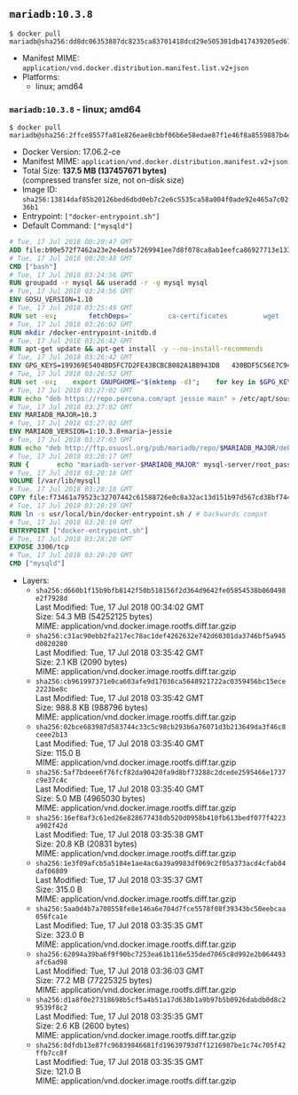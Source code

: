 ## `mariadb:10.3.8`

```console
$ docker pull mariadb@sha256:dd8dc06353887dc8235ca83701418dcd29e505301db417439205ed67350d61dc
```

-	Manifest MIME: `application/vnd.docker.distribution.manifest.list.v2+json`
-	Platforms:
	-	linux; amd64

### `mariadb:10.3.8` - linux; amd64

```console
$ docker pull mariadb@sha256:2ffce8557fa81e826eae8cbbf06b6e58edae87f1e46f8a8559887b4e39252b40
```

-	Docker Version: 17.06.2-ce
-	Manifest MIME: `application/vnd.docker.distribution.manifest.v2+json`
-	Total Size: **137.5 MB (137457671 bytes)**  
	(compressed transfer size, not on-disk size)
-	Image ID: `sha256:13814daf85b20126bed6dbd0eb7c2e6c5535ca58a004f0ade92e465a7c0236b1`
-	Entrypoint: `["docker-entrypoint.sh"]`
-	Default Command: `["mysqld"]`

```dockerfile
# Tue, 17 Jul 2018 00:20:47 GMT
ADD file:b90e572f7462a23e2e4eda57269941ee7d8f078ca8ab1eefca86927713e13365 in / 
# Tue, 17 Jul 2018 00:20:48 GMT
CMD ["bash"]
# Tue, 17 Jul 2018 03:24:56 GMT
RUN groupadd -r mysql && useradd -r -g mysql mysql
# Tue, 17 Jul 2018 03:24:56 GMT
ENV GOSU_VERSION=1.10
# Tue, 17 Jul 2018 03:25:49 GMT
RUN set -ex; 		fetchDeps=' 		ca-certificates 		wget 	'; 	apt-get update; 	apt-get install -y --no-install-recommends $fetchDeps; 	rm -rf /var/lib/apt/lists/*; 		dpkgArch="$(dpkg --print-architecture | awk -F- '{ print $NF }')"; 	wget -O /usr/local/bin/gosu "https://github.com/tianon/gosu/releases/download/$GOSU_VERSION/gosu-$dpkgArch"; 	wget -O /usr/local/bin/gosu.asc "https://github.com/tianon/gosu/releases/download/$GOSU_VERSION/gosu-$dpkgArch.asc"; 		export GNUPGHOME="$(mktemp -d)"; 	gpg --keyserver ha.pool.sks-keyservers.net --recv-keys B42F6819007F00F88E364FD4036A9C25BF357DD4; 	gpg --batch --verify /usr/local/bin/gosu.asc /usr/local/bin/gosu; 	rm -r "$GNUPGHOME" /usr/local/bin/gosu.asc; 		chmod +x /usr/local/bin/gosu; 	gosu nobody true; 		apt-get purge -y --auto-remove $fetchDeps
# Tue, 17 Jul 2018 03:26:02 GMT
RUN mkdir /docker-entrypoint-initdb.d
# Tue, 17 Jul 2018 03:26:42 GMT
RUN apt-get update && apt-get install -y --no-install-recommends 		apt-transport-https ca-certificates 		pwgen 	&& rm -rf /var/lib/apt/lists/*
# Tue, 17 Jul 2018 03:26:42 GMT
ENV GPG_KEYS=199369E5404BD5FC7D2FE43BCBCB082A1BB943DB 	430BDF5C56E7C94E848EE60C1C4CBDCDCD2EFD2A 	4D1BB29D63D98E422B2113B19334A25F8507EFA5
# Tue, 17 Jul 2018 03:26:52 GMT
RUN set -ex; 	export GNUPGHOME="$(mktemp -d)"; 	for key in $GPG_KEYS; do 		gpg --keyserver ha.pool.sks-keyservers.net --recv-keys "$key"; 	done; 	gpg --export $GPG_KEYS > /etc/apt/trusted.gpg.d/mariadb.gpg; 	rm -r "$GNUPGHOME"; 	apt-key list
# Tue, 17 Jul 2018 03:27:02 GMT
RUN echo "deb https://repo.percona.com/apt jessie main" > /etc/apt/sources.list.d/percona.list 	&& { 		echo 'Package: *'; 		echo 'Pin: release o=Percona Development Team'; 		echo 'Pin-Priority: 998'; 	} > /etc/apt/preferences.d/percona
# Tue, 17 Jul 2018 03:27:02 GMT
ENV MARIADB_MAJOR=10.3
# Tue, 17 Jul 2018 03:27:02 GMT
ENV MARIADB_VERSION=1:10.3.8+maria~jessie
# Tue, 17 Jul 2018 03:27:03 GMT
RUN echo "deb http://ftp.osuosl.org/pub/mariadb/repo/$MARIADB_MAJOR/debian jessie main" > /etc/apt/sources.list.d/mariadb.list 	&& { 		echo 'Package: *'; 		echo 'Pin: release o=MariaDB'; 		echo 'Pin-Priority: 999'; 	} > /etc/apt/preferences.d/mariadb
# Tue, 17 Jul 2018 03:28:17 GMT
RUN { 		echo "mariadb-server-$MARIADB_MAJOR" mysql-server/root_password password 'unused'; 		echo "mariadb-server-$MARIADB_MAJOR" mysql-server/root_password_again password 'unused'; 	} | debconf-set-selections 	&& apt-get update 	&& apt-get install -y 		"mariadb-server=$MARIADB_VERSION" 		percona-xtrabackup-24 		socat 	&& rm -rf /var/lib/apt/lists/* 	&& sed -ri 's/^user\s/#&/' /etc/mysql/my.cnf /etc/mysql/conf.d/* 	&& rm -rf /var/lib/mysql && mkdir -p /var/lib/mysql /var/run/mysqld 	&& chown -R mysql:mysql /var/lib/mysql /var/run/mysqld 	&& chmod 777 /var/run/mysqld 	&& find /etc/mysql/ -name '*.cnf' -print0 		| xargs -0 grep -lZE '^(bind-address|log)' 		| xargs -rt -0 sed -Ei 's/^(bind-address|log)/#&/' 	&& echo '[mysqld]\nskip-host-cache\nskip-name-resolve' > /etc/mysql/conf.d/docker.cnf
# Tue, 17 Jul 2018 03:28:18 GMT
VOLUME [/var/lib/mysql]
# Tue, 17 Jul 2018 03:28:18 GMT
COPY file:f73461a79523c32707442c61588726e0c8a32ac13d151b97d567cd38bf7443d4 in /usr/local/bin/ 
# Tue, 17 Jul 2018 03:28:19 GMT
RUN ln -s usr/local/bin/docker-entrypoint.sh / # backwards compat
# Tue, 17 Jul 2018 03:28:19 GMT
ENTRYPOINT ["docker-entrypoint.sh"]
# Tue, 17 Jul 2018 03:28:20 GMT
EXPOSE 3306/tcp
# Tue, 17 Jul 2018 03:28:20 GMT
CMD ["mysqld"]
```

-	Layers:
	-	`sha256:d660b1f15b9bfb8142f50b518156f2d364d9642fe05854538b060498e2f7928d`  
		Last Modified: Tue, 17 Jul 2018 00:34:02 GMT  
		Size: 54.3 MB (54252125 bytes)  
		MIME: application/vnd.docker.image.rootfs.diff.tar.gzip
	-	`sha256:c31ac90ebb2fa217ec78ac1def4262632e742d60301da3746bf5a945d0820280`  
		Last Modified: Tue, 17 Jul 2018 03:35:42 GMT  
		Size: 2.1 KB (2090 bytes)  
		MIME: application/vnd.docker.image.rootfs.diff.tar.gzip
	-	`sha256:cb961997371e0ca603afe9d17036ca5648921722ac0359456bc15ece2223be8c`  
		Last Modified: Tue, 17 Jul 2018 03:35:42 GMT  
		Size: 988.8 KB (988796 bytes)  
		MIME: application/vnd.docker.image.rootfs.diff.tar.gzip
	-	`sha256:02bce683987d583744c33c5c98cb293b6a76071d3b213649da3f46c8ceee2b13`  
		Last Modified: Tue, 17 Jul 2018 03:35:40 GMT  
		Size: 115.0 B  
		MIME: application/vnd.docker.image.rootfs.diff.tar.gzip
	-	`sha256:5af7bdeee6f76fcf82da90420fa9d8bf73288c2dcede2595466e1737c9e37c4c`  
		Last Modified: Tue, 17 Jul 2018 03:35:40 GMT  
		Size: 5.0 MB (4965030 bytes)  
		MIME: application/vnd.docker.image.rootfs.diff.tar.gzip
	-	`sha256:16ef8af3c61ed26e828677438db520d0958b410fb613bedf077f4223a902f42d`  
		Last Modified: Tue, 17 Jul 2018 03:35:38 GMT  
		Size: 20.8 KB (20831 bytes)  
		MIME: application/vnd.docker.image.rootfs.diff.tar.gzip
	-	`sha256:1e3f09afcb5a5184e1ae4ac6a39a9983df069c2f05a373acd4cfab04daf06809`  
		Last Modified: Tue, 17 Jul 2018 03:35:37 GMT  
		Size: 315.0 B  
		MIME: application/vnd.docker.image.rootfs.diff.tar.gzip
	-	`sha256:5aa0d4b7a708558fe8e146a6e704d7fce5578f08f39343bc50eebcaa056fca1e`  
		Last Modified: Tue, 17 Jul 2018 03:35:35 GMT  
		Size: 323.0 B  
		MIME: application/vnd.docker.image.rootfs.diff.tar.gzip
	-	`sha256:62094a39ba6f9f90bc7253ea61b116e535ded7065c8d992e2b064493afc6ad98`  
		Last Modified: Tue, 17 Jul 2018 03:36:03 GMT  
		Size: 77.2 MB (77225325 bytes)  
		MIME: application/vnd.docker.image.rootfs.diff.tar.gzip
	-	`sha256:d1a8f0e27318698b5cf5a4b51a17d638b1a9b97b5b0926dabdb0d8c29539f8c2`  
		Last Modified: Tue, 17 Jul 2018 03:35:35 GMT  
		Size: 2.6 KB (2600 bytes)  
		MIME: application/vnd.docker.image.rootfs.diff.tar.gzip
	-	`sha256:8dfdb13e87fc96839846681fd19639793d7f1216987be1c74c705f42ffb7cc8f`  
		Last Modified: Tue, 17 Jul 2018 03:35:35 GMT  
		Size: 121.0 B  
		MIME: application/vnd.docker.image.rootfs.diff.tar.gzip
